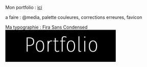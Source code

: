 Mon portfolio : 
<a href ="https://surfingchicken.github.io/Super_portfolio/"> ici</a>

a faire :   @media, palette couleures, corrections erreures, favicon

Ma typographie : Fira Sans Condensed ![Exemple:](asset/Capture%20d%E2%80%99%C3%A9cran%202022-05-08%20%C3%A0%2023.11.16.png)
